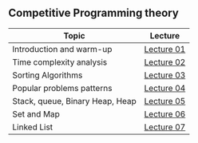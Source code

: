 ## Competitive Programming theory

|Topic|Lecture|
|-------|:------:|
|Introduction and warm-up|[Lecture 01](Lecture01.md)|
|Time complexity analysis|[Lecture 02](Lecture02.md)|
|Sorting Algorithms|[Lecture 03](Lecture03.md)|
|Popular problems patterns|[Lecture 04](Lecture09.md)|
|Stack, queue, Binary Heap, Heap|[Lecture 05](Lecture10.md)|
|Set and Map|[Lecture 06](Lecture11.md)|
|Linked List|[Lecture 07](Lecture12.md)|

